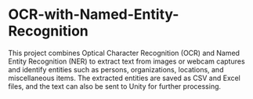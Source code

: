 # OCR-with-Named-Entity-Recognition
This project combines Optical Character Recognition (OCR) and Named Entity Recognition (NER) to extract text from images or webcam captures and identify entities such as persons, organizations, locations, and miscellaneous items. The extracted entities are saved as CSV and Excel files, and the text can also be sent to Unity for further processing.
